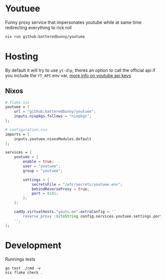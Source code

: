 
# Youtuee
Funny proxy service that impersonates youtube while at same time redirecting everything to rick roll

```bash
nix run github:batteredbunny/youtuee
```

# Hosting
By default it will try to use ``yt-dlp``, theres an option to call the official api if you include the ``YT_API`` env var, [more info on youtube api keys](https://developers.google.com/youtube/v3/getting-started)

## Nixos

```nix
# flake.nix
youtuee = {
    url = "github:batteredbunny/youtuee";
    inputs.nixpkgs.follows = "nixpkgs";
};
```

```nix
# configuration.nix
imports = [
    inputs.youtuee.nixosModules.default
];

services = {
    youtuee = {
        enable = true;
        user = "youtuee";
        group = "youtuee";

        settings = {
            secretsFile = "/etc/secrets/youtuee.env";
            behindReverseProxy = true;
            port = 8181;
        };
    };

    caddy.virtualHosts."youtu.ee".extraConfig = ''
        reverse_proxy :${toString config.services.youtuee.settings.port}
    '';
};
```

# Development

Runnings tests

```
go test ./cmd -v
nix flake check .
```